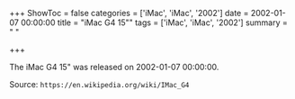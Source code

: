 +++
ShowToc = false
categories = ['iMac', 'iMac', '2002']
date = 2002-01-07 00:00:00
title = "iMac G4 15\""
tags = ['iMac', 'iMac', '2002']
summary = " "

+++

The iMac G4 15" was released on 2002-01-07 00:00:00.

Source: `https://en.wikipedia.org/wiki/IMac_G4`


